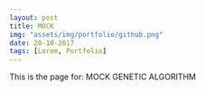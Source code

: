 ```yaml
---
layout: post
title: MOCK
img: "assets/img/portfolio/github.png"
date: 20-10-2017
tags: [Lorem, Portfolio]
---
```


This is the page for: MOCK GENETIC ALGORITHM
